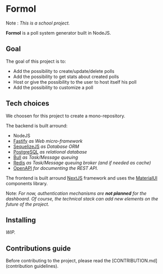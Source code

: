 # Formol
Note : _This is a school project._

**Formol** is a poll system generator built in NodeJS.

## Goal
The goal of this project is to:
 * Add the possibility to create/update/delete polls
 * Add the possibility to get stats about created polls
 * Host or give the possibility to the user to host itself his poll
 * Add the possibility to customize a poll

## Tech choices
We choosen for this project to create a mono-repository.

The backend is built arround:
 * NodeJS
 * [Fastify](https://www.fastify.io/) _as Web micro-framework_
 * [SequelizeJS](https://sequelize.org/v5/) _as Database ORM_
 * [PostgreSQL](https://www.postgresql.org/) _as relational database_
 * [Bull](https://github.com/OptimalBits/bull) _as Task/Message queuing_
 * [Redis](https://redis.io/) _as Task/Message queuing broker (and if needed as cache)_
 * [OpenAPI](https://github.com/fastify/fastify-swagger) _for documenting the REST API._

The frontend is built arround [NextJS](https://nextjs.org/) framework and uses the [MaterialUI](https://material-ui.com/) components library.

Note: _For now, authentication mechanisms are **not planned** for the dashboard. Of course, the technical stack can add new elements on the future of the project._

## Installing
_WIP._

## Contributions guide
Before contributing to the project, please read the [CONTRIBUTION.md](contribution guidelines).
